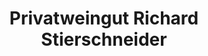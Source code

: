---
title: "Privatweingut Richard Stierschneider"
url: /duernstein/privatweingut-richard-stierschneider/
shop: Wein
---
